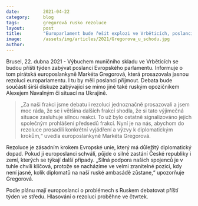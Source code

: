 ```yaml
---
date:         2021-04-22
category:     blog
tags:         gregorová rusko rezoluce
layout:       post
title:        "Europarlament bude řešit explozi ve Vrběticích, poslanci plánují rezoluci"
image:        /assets/img/articles/2021/Gregorova_u_schodu.jpg
author:       
---
```



Brusel, 22. dubna 2021 - Výbuchem muničního skladu ve Vrběticích se budou příští týden zabývat poslanci Evropského parlamentu. Informuje o tom pirátská europoslankyně Markéta Gregorová, která prosazovala jasnou rezoluci europarlamentu. I tu by měli poslanci přijmout. Debata bude součástí širší diskuze zabývající se mimo jiné také ruským opozičníkem Alexejem Navalným či situací na Ukrajině.

> „Za naši frakci jsme debatu i rezoluci jednoznačně prosazovali a jsem moc ráda, že se i většina dalších frakcí shodla, že si tato výjimečná situace zasluhuje silnou reakci. To už bylo ostatně signalizováno jejich společným prohlášení předsedů frakcí. Nyní je na nás, abychom do rezoluce prosadili konkrétní vyjádření a výzvy k diplomatickým krokům,“ uvedla europoslankyně Markéta Gregorová.

Rezoluce je zásadním krokem Evropské unie, který má důležitý diplomatický dopad. Pokud ji europoslanci schválí, půjde o silné zastání České republiky i zemí, kterých se týkají další případy. „Silná podpora našich spojenců je v tuhle chvíli klíčová, protože se nacházíme ve velmi zranitelné pozici, kdy není jasné, kolik diplomatů na naší ruské ambasádě zůstane,“ upozorňuje Gregorová.

Podle plánu mají europoslanci o problémech s Ruskem debatovat příští týden ve středu. Hlasování o rezoluci proběhne ve čtvrtek.
